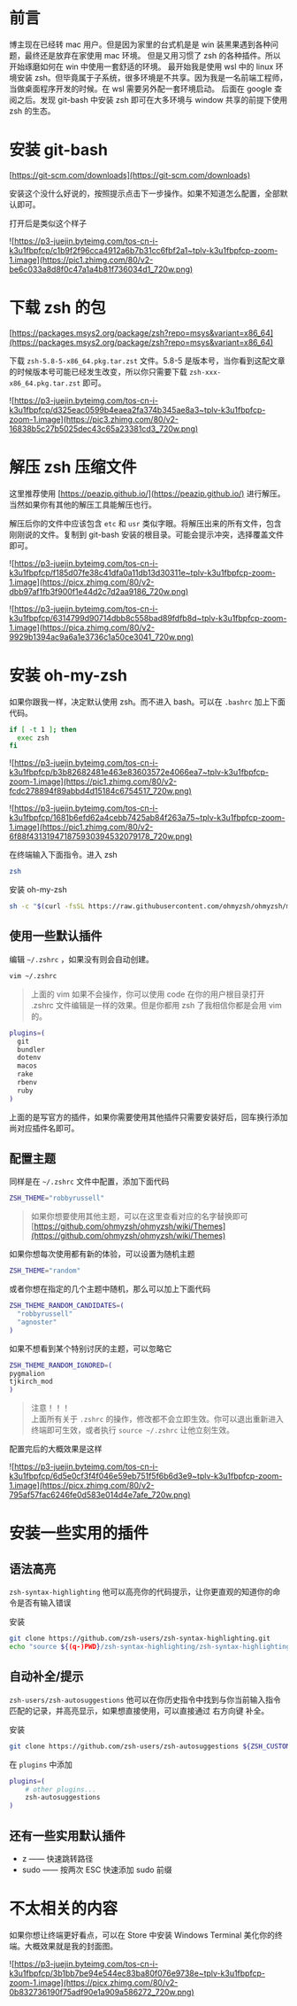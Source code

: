 # 前言

博主现在已经转 mac 用户。但是因为家里的台式机是是 win 装黑果遇到各种问题，最终还是放弃在家使用 mac 环境。
但是又用习惯了 zsh 的各种插件。所以开始琢磨如何在 win 中使用一套舒适的环境。
最开始我是使用 wsl 中的 linux 环境安装 zsh。但毕竟属于子系统，很多环境是不共享。因为我是一名前端工程师，当做桌面程序开发的时候。在 wsl 需要另外配一套环境启动。
后面在 google 查阅之后。发现 git-bash 中安装 zsh 即可在大多环境与 window 共享的前提下使用 zsh 的生态。

# 安装 git-bash

[https://git-scm.com/downloads](https://git-scm.com/downloads)

安装这个没什么好说的，按照提示点击下一步操作。如果不知道怎么配置，全部默认即可。

打开后是类似这个样子

![https://p3-juejin.byteimg.com/tos-cn-i-k3u1fbpfcp/c1b9f2f96cca4912a6b7b31cc6fbf2a1~tplv-k3u1fbpfcp-zoom-1.image](https://pic1.zhimg.com/80/v2-be6c033a8d8f0c47a1a4b81f736034d1_720w.png)

# 下载 zsh 的包

[https://packages.msys2.org/package/zsh?repo=msys&variant=x86_64](https://packages.msys2.org/package/zsh?repo=msys&variant=x86_64)

下载 `zsh-5.8-5-x86_64.pkg.tar.zst` 文件。5.8-5 是版本号，当你看到这配文章的时候版本号可能已经发生改变，所以你只需要下载 `zsh-xxx-x86_64.pkg.tar.zst` 即可。

![https://p3-juejin.byteimg.com/tos-cn-i-k3u1fbpfcp/d325eac0599b4eaea2fa374b345ae8a3~tplv-k3u1fbpfcp-zoom-1.image](https://pic3.zhimg.com/80/v2-16838b5c27b5025dec43c65a23381cd3_720w.png)

# 解压 zsh 压缩文件

这里推荐使用 [https://peazip.github.io/](https://peazip.github.io/) 进行解压。当然如果你有其他的解压工具能解压也行。

解压后你的文件中应该包含 `etc` 和 `usr` 类似字眼。将解压出来的所有文件，包含刚刚说的文件。复制到 git-bash 安装的根目录。可能会提示冲突，选择覆盖文件即可。

![https://p3-juejin.byteimg.com/tos-cn-i-k3u1fbpfcp/f185d07fe38c41dfa0a11db13d30311e~tplv-k3u1fbpfcp-zoom-1.image](https://picx.zhimg.com/80/v2-dbb97af1fb3f900f1e44d2c7d2aa9186_720w.png)

![https://p3-juejin.byteimg.com/tos-cn-i-k3u1fbpfcp/6314799d90714dbb8c558bad89fdfb8d~tplv-k3u1fbpfcp-zoom-1.image](https://pica.zhimg.com/80/v2-9929b1394ac9a6a1e3736c1a50ce3041_720w.png)

# 安装 oh-my-zsh

如果你跟我一样，决定默认使用 zsh。而不进入 bash。可以在 `.bashrc` 加上下面代码。

```bash
if [ -t 1 ]; then
  exec zsh
fi
```

![https://p3-juejin.byteimg.com/tos-cn-i-k3u1fbpfcp/b3b82682481e463e83603572e4066ea7~tplv-k3u1fbpfcp-zoom-1.image](https://pic1.zhimg.com/80/v2-fcdc278894f89abbd4d15184c6754517_720w.png)

![https://p3-juejin.byteimg.com/tos-cn-i-k3u1fbpfcp/1681b6efd62a4cebb7425ab84f263a75~tplv-k3u1fbpfcp-zoom-1.image](https://pic1.zhimg.com/80/v2-6f88f431319471875930394532079178_720w.png)

在终端输入下面指令。进入 zsh

```bash
zsh
```

安装 oh-my-zsh

```bash
sh -c "$(curl -fsSL https://raw.githubusercontent.com/ohmyzsh/ohmyzsh/master/tools/install.sh)"
```

## 使用一些默认插件

编辑 `~/.zshrc` ，如果没有则会自动创建。

```bash
vim ~/.zshrc
```

> 上面的 vim 如果不会操作，你可以使用 code 在你的用户根目录打开 .zshrc 文件编辑是一样的效果。但是你都用 zsh 了我相信你都是会用 vim 的。

```bash
plugins=(
  git
  bundler
  dotenv
  macos
  rake
  rbenv
  ruby
)
```

上面的是写官方的插件，如果你需要使用其他插件只需要安装好后，回车换行添加尚对应插件名即可。

## 配置主题

同样是在 `~/.zshrc` 文件中配置，添加下面代码

```bash
ZSH_THEME="robbyrussell"
```

> 如果你想要使用其他主题，可以在这里查看对应的名字替换即可 [https://github.com/ohmyzsh/ohmyzsh/wiki/Themes](https://github.com/ohmyzsh/ohmyzsh/wiki/Themes)

如果你想每次使用都有新的体验，可以设置为随机主题

```bash
ZSH_THEME="random"
```

或者你想在指定的几个主题中随机，那么可以加上下面代码

```bash
ZSH_THEME_RANDOM_CANDIDATES=(
  "robbyrussell"
  "agnoster"
)
```

如果不想看到某个特别讨厌的主题，可以忽略它

```bash
ZSH_THEME_RANDOM_IGNORED=(
pygmalion
tjkirch_mod
)
```

> 注意！！！  
> 上面所有关于 `.zshrc` 的操作，修改都不会立即生效。你可以退出重新进入终端即可生效，或者执行 `source ~/.zshrc` 让他立刻生效。

配置完后的大概效果是这样

![https://p3-juejin.byteimg.com/tos-cn-i-k3u1fbpfcp/6d5e0cf3f4f046e59eb751f5f6b6d3e9~tplv-k3u1fbpfcp-zoom-1.image](https://picx.zhimg.com/80/v2-795af57fac6246fe0d583e014d4e7afe_720w.png)

# 安装一些实用的插件

## 语法高亮

`zsh-syntax-highlighting` 他可以高亮你的代码提示，让你更直观的知道你的命令是否有输入错误

安装

```bash
git clone https://github.com/zsh-users/zsh-syntax-highlighting.git
echo "source ${(q-)PWD}/zsh-syntax-highlighting/zsh-syntax-highlighting.zsh" >> ${ZDOTDIR:-$HOME}/.zshrc
```

## 自动补全/提示

`zsh-users/zsh-autosuggestions` 他可以在你历史指令中找到与你当前输入指令匹配的记录，并高亮显示，如果想直接使用，可以直接通过 右方向键 补全。

安装

```bash
git clone https://github.com/zsh-users/zsh-autosuggestions ${ZSH_CUSTOM:-~/.oh-my-zsh/custom}/plugins/zsh-autosuggestions
```

在 `plugins` 中添加

```bash
plugins=( 
    # other plugins...
    zsh-autosuggestions
)
```

## 还有一些实用默认插件

- z —— 快速跳转路径
- sudo —— 按两次 ESC 快速添加 sudo 前缀

# 不太相关的内容

如果你想让终端更好看点，可以在 Store 中安装 Windows Terminal 美化你的终端。大概效果就是我的封面图。

![https://p3-juejin.byteimg.com/tos-cn-i-k3u1fbpfcp/3b1bb7be94e544ec83ba80f076e9738e~tplv-k3u1fbpfcp-zoom-1.image](https://picx.zhimg.com/80/v2-0b832736190f75adf90e1a909a586272_720w.png)